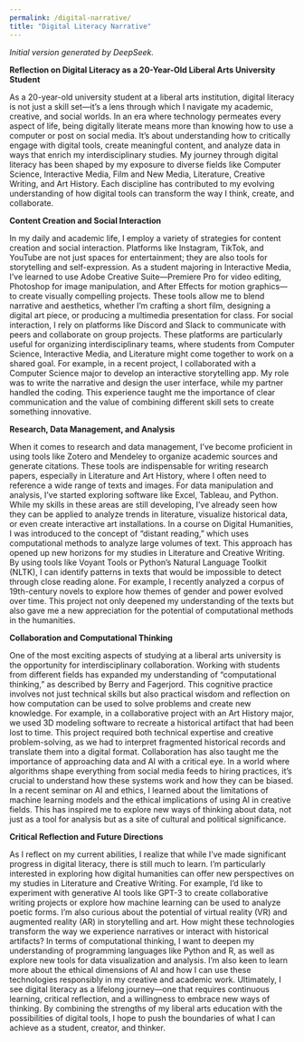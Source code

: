 ```yaml
---
permalink: /digital-narrative/
title: "Digital Literacy Narrative"
---
```


*Initial version generated by DeepSeek.*
<br/>

**Reflection on Digital Literacy as a 20-Year-Old Liberal Arts University Student**
<br/>

As a 20-year-old university student at a liberal arts institution, digital literacy is not just a skill set—it’s a lens through which I navigate my academic, creative, and social worlds. In an era where technology permeates every aspect of life, being digitally literate means more than knowing how to use a computer or post on social media. It’s about understanding how to critically engage with digital tools, create meaningful content, and analyze data in ways that enrich my interdisciplinary studies. My journey through digital literacy has been shaped by my exposure to diverse fields like Computer Science, Interactive Media, Film and New Media, Literature, Creative Writing, and Art History. Each discipline has contributed to my evolving understanding of how digital tools can transform the way I think, create, and collaborate.
<br/>

**Content Creation and Social Interaction**
<br/>

In my daily and academic life, I employ a variety of strategies for content creation and social interaction. Platforms like Instagram, TikTok, and YouTube are not just spaces for entertainment; they are also tools for storytelling and self-expression. As a student majoring in Interactive Media, I’ve learned to use Adobe Creative Suite—Premiere Pro for video editing, Photoshop for image manipulation, and After Effects for motion graphics—to create visually compelling projects. These tools allow me to blend narrative and aesthetics, whether I’m crafting a short film, designing a digital art piece, or producing a multimedia presentation for class.
For social interaction, I rely on platforms like Discord and Slack to communicate with peers and collaborate on group projects. These platforms are particularly useful for organizing interdisciplinary teams, where students from Computer Science, Interactive Media, and Literature might come together to work on a shared goal. For example, in a recent project, I collaborated with a Computer Science major to develop an interactive storytelling app. My role was to write the narrative and design the user interface, while my partner handled the coding. This experience taught me the importance of clear communication and the value of combining different skill sets to create something innovative.
<br/>

**Research, Data Management, and Analysis**
<br/>

When it comes to research and data management, I’ve become proficient in using tools like Zotero and Mendeley to organize academic sources and generate citations. These tools are indispensable for writing research papers, especially in Literature and Art History, where I often need to reference a wide range of texts and images. For data manipulation and analysis, I’ve started exploring software like Excel, Tableau, and Python. While my skills in these areas are still developing, I’ve already seen how they can be applied to analyze trends in literature, visualize historical data, or even create interactive art installations.
In a course on Digital Humanities, I was introduced to the concept of “distant reading,” which uses computational methods to analyze large volumes of text. This approach has opened up new horizons for my studies in Literature and Creative Writing. By using tools like Voyant Tools or Python’s Natural Language Toolkit (NLTK), I can identify patterns in texts that would be impossible to detect through close reading alone. For example, I recently analyzed a corpus of 19th-century novels to explore how themes of gender and power evolved over time. This project not only deepened my understanding of the texts but also gave me a new appreciation for the potential of computational methods in the humanities.
<br/>

**Collaboration and Computational Thinking**
<br/>

One of the most exciting aspects of studying at a liberal arts university is the opportunity for interdisciplinary collaboration. Working with students from different fields has expanded my understanding of “computational thinking,” as described by Berry and Fagerjord. This cognitive practice involves not just technical skills but also practical wisdom and reflection on how computation can be used to solve problems and create new knowledge. For example, in a collaborative project with an Art History major, we used 3D modeling software to recreate a historical artifact that had been lost to time. This project required both technical expertise and creative problem-solving, as we had to interpret fragmented historical records and translate them into a digital format.
Collaboration has also taught me the importance of approaching data and AI with a critical eye. In a world where algorithms shape everything from social media feeds to hiring practices, it’s crucial to understand how these systems work and how they can be biased. In a recent seminar on AI and ethics, I learned about the limitations of machine learning models and the ethical implications of using AI in creative fields. This has inspired me to explore new ways of thinking about data, not just as a tool for analysis but as a site of cultural and political significance.
<br/>

**Critical Reflection and Future Directions**
<br/>

As I reflect on my current abilities, I realize that while I’ve made significant progress in digital literacy, there is still much to learn. I’m particularly interested in exploring how digital humanities can offer new perspectives on my studies in Literature and Creative Writing. For example, I’d like to experiment with generative AI tools like GPT-3 to create collaborative writing projects or explore how machine learning can be used to analyze poetic forms. I’m also curious about the potential of virtual reality (VR) and augmented reality (AR) in storytelling and art. How might these technologies transform the way we experience narratives or interact with historical artifacts?
In terms of computational thinking, I want to deepen my understanding of programming languages like Python and R, as well as explore new tools for data visualization and analysis. I’m also keen to learn more about the ethical dimensions of AI and how I can use these technologies responsibly in my creative and academic work. Ultimately, I see digital literacy as a lifelong journey—one that requires continuous learning, critical reflection, and a willingness to embrace new ways of thinking. By combining the strengths of my liberal arts education with the possibilities of digital tools, I hope to push the boundaries of what I can achieve as a student, creator, and thinker.